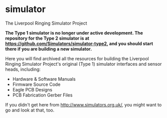 # simulator
The Liverpool Ringing Simulator Project

<b>The Type 1 simulator is no longer under active development. The repository for the Type 2 simulator is at https://github.com/Simulators/simulator-type2, and you should start there if you are building a new simulator.</b>

Here you will find archived all the resources for building the Liverpool Ringing Simulator Project's original (Type 1) simulator interfaces and sensor heads, including:
* Hardware & Software Manuals
* Firmware Source Code
* Eagle PCB Designs
* PCB Fabrication Gerber Files

If you didn't get here from http://www.simulators.org.uk/, you might want to go and look at that, too.
